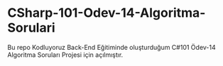 ﻿# CSharp-101-Odev-14-Algoritma-Sorulari
Bu repo Kodluyoruz Back-End Eğitiminde oluşturduğum C#101 Ödev-14 Algoritma Soruları Projesi için açılmıştır.
